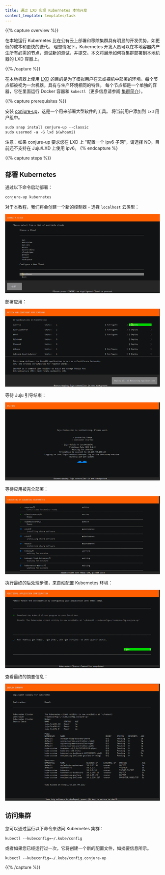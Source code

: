 ```yaml
---
title: 通过 LXD 实现 Kubernetes 本地开发
content_template: templates/task
---
```


<!-- ---
title: Local Kubernetes development with LXD
content_template: templates/task
--- -->

{{% capture overview %}}

<!-- Running Kubernetes locally has obvious development advantages, such as lower cost and faster iteration than constantly deploying and tearing down clusters on a public cloud. Ideally, a Kubernetes developer can spawn all necessary nodes inside local containers and test new configurations as they are committed. This page will show you how to deploy a cluster to LXD containers on a local machine. -->

在本地运行 Kubernetes 比在公有云上部署和移除集群具有明显的开发优势，如更低的成本和更快的迭代。 理想情况下，Kubernetes 开发人员可以在本地容器内产生所有必需的节点，测试新的测试，并提交。本文将展示如何将集群部署到本地机器的 LXD 容器上。

{{% /capture %}}

<!-- The purpose of using [LXD](https://linuxcontainers.org/lxd/) on a local machine is to emulate the same deployment that a user would use in a cloud or bare metal. Each node is treated as a machine, with the same characteristics as production. Each node is a separate container, which runs Docker containers and `kubectl` inside (see [Cluster Intro](/docs/tutorials/kubernetes-basics/cluster-intro/) for more info). -->

在本地机器上使用 [LXD](https://linuxcontainers.org/lxd/) 的目的是为了模拟用户在云或裸机中部署的环境。每个节点都被视为一台机器，具有与生产环境相同的特性。 每个节点都是一个单独的容器，它在里面运行 Docker 容器和 `kubectl`（更多信息请参阅 [集群简介](/docs/tutorials/kubernetes-basics/cluster-intro/)）。

{{% capture prerequisites %}}

<!-- Install [conjure-up](http://conjure-up.io/), a tool for deploying big software.
Add the current user to the `lxd` user group. -->

安装 [conjure-up](http://conjure-up.io/)，这是一个用来部署大型软件的工具。
将当前用户添加到 `lxd` 用户组中。

```
sudo snap install conjure-up --classic
sudo usermod -a -G lxd $(whoami)
```

<!-- Note: If conjure-up asks you to "Setup an ipv6 subnet" with LXD, answer NO. ipv6 with Juju/LXD is currently unsupported.
{{% /capture %}} -->

注意：如果 conjure-up 要求您在 LXD 上 "配置一个 ipv6 子网"，请选择 NO。目前还不支持在 Juju/LXD 上使用 ipv6。
{% endcapture %}

{{% capture steps %}}

<!-- ## Deploying Kubernetes -->

## 部署 Kubernetes

<!-- Start the deployment with: -->
通过以下命令启动部署：

    conjure-up kubernetes

<!-- For this walkthrough we are going to create a new controller - select the `localhost` Cloud type:

![Select Cloud](/images/docs/ubuntu/00-select-cloud.png) -->

对于本教程，我们将会创建一个新的控制器 - 选择 `localhost` 云类型：

![选择云类型](/images/docs/ubuntu/00-select-cloud.png)

<!-- Deploy the applications:

![Deploy Applications](/images/docs/ubuntu/01-deploy.png) -->

部署应用：

![部署应用](/images/docs/ubuntu/01-deploy.png)

<!-- Wait for Juju bootstrap to finish:

![Bootstrap](/images/docs/ubuntu/02-bootstrap.png) -->

等待 Juju 引导结束：

![引导](/images/docs/ubuntu/02-bootstrap.png)

<!-- Wait for our Applications to be fully deployed:

![Waiting](/images/docs/ubuntu/03-waiting.png) -->

等待应用被完全部署：

![等待](/images/docs/ubuntu/03-waiting.png)

<!-- Run the final post-processing steps to automatically configure your Kubernetes environment:

![Postprocessing](/images/docs/ubuntu/04-postprocessing.png) -->

执行最终的后处理步骤，来自动配置 Kubernetes 环境：

![后处理](/images/docs/ubuntu/04-postprocessing.png)

<!-- Review the final summary screen:

![Final Summary](/images/docs/ubuntu/05-final-summary.png) -->

查看最终的摘要信息：

![最终的摘要](/images/docs/ubuntu/05-final-summary.png)

<!-- ## Accessing the Cluster

You can access your Kubernetes cluster by running the following: -->

## 访问集群

您可以通过运行以下命令来访问 Kubernetes 集群：

    kubectl --kubeconfig=~/.kube/config

<!-- Or if you've already run this once it'll create a new config file as shown in the summary screen. -->
或者如果您已经运行过一次，它将创建一个新的配置文件，如摘要信息所示。

    kubectl --kubeconfig=~/.kube/config.conjure-up

{{% /capture %}}
